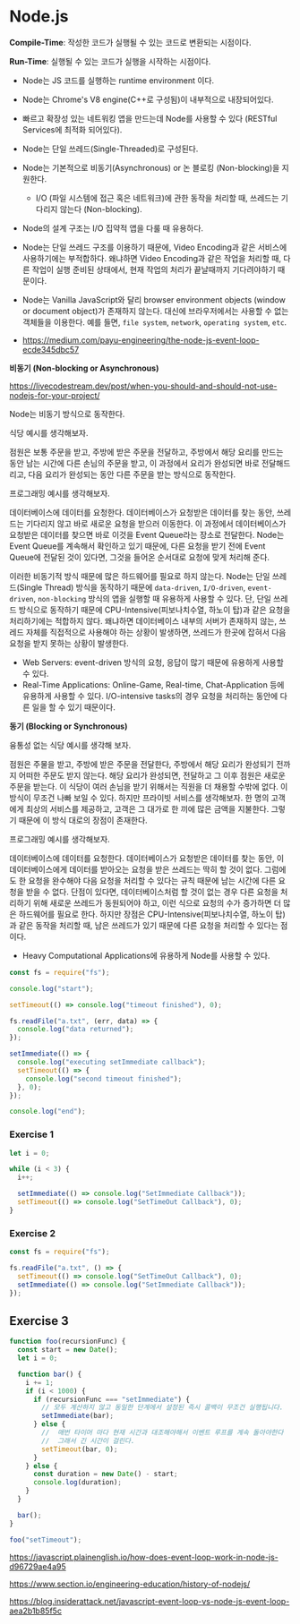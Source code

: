 # Node.js

**Compile-Time**: 작성한 코드가 실행될 수 있는 코드로 변환되는 시점이다.

**Run-Time**: 실행될 수 있는 코드가 실행을 시작하는 시점이다. 

- Node는 JS 코드를 실행하는 runtime environment 이다.

- Node는 Chrome's V8 engine(C++로 구성됨)이 내부적으로 내장되어있다. 
- 빠르고 확장성 있는 네트워킹 앱을 만드는데 Node를 사용할 수 있다 (RESTful Services에 최적화 되어있다).
- Node는 단일 쓰레드(Single-Threaded)로 구성된다. 
- Node는 기본적으로 비동기(Asynchronous) or 논 블로킹 (Non-blocking)을 지원한다. 
  - I/O (파일 시스템에 접근 혹은 네트워크)에 관한 동작을 처리할 때, 쓰레드는 기다리지 않는다 (Non-blocking). 
- Node의 설계 구조는 I/O 집약적 앱을 다룰 때 유용하다.
- Node는 단일 쓰레드 구조를 이용하기 때문에, Video Encoding과 같은 서비스에 사용하기에는 부적합하다. 왜냐하면 Video Encoding과 같은 작업을 처리할 때, 다른 작업이 실행 준비된 상태에서, 현재 작업의 처리가 끝날때까지 기다려야하기 때문이다.
- Node는 Vanilla JavaScript와 달리 browser environment objects (window or document object)가 존재하지 않는다. 대신에 브라우저에서는 사용할 수 없는 객체들을 이용한다. 예를 들면, `file system`, `network`, `operating system`, `etc`.
- https://medium.com/payu-engineering/the-node-js-event-loop-ecde345dbc57

**비동기 (Non-blocking or Asynchronous)**

https://livecodestream.dev/post/when-you-should-and-should-not-use-nodejs-for-your-project/

Node는 비동기 방식으로 동작한다. 

식당 예시를 생각해보자. 

점원은 보통 주문을 받고, 주방에 받은 주문을 전달하고, 주방에서 해당 요리를 만드는 동안 남는 시간에 다른 손님의 주문을 받고, 이 과정에서 요리가 완성되면 바로 전달해드리고, 다음 요리가 완성되는 동안 다른 주문을 받는 방식으로 동작한다.

프로그래밍 예시를 생각해보자.

데이터베이스에 데이터를 요청한다. 데이터베이스가 요청받은 데이터를 찾는 동안, 쓰레드는 기다리지 않고 바로 새로운 요청을 받으러 이동한다. 이 과정에서 데이터베이스가 요청받은 데이터를 찾으면 바로 이것을 Event Queue라는 장소로 전달한다. Node는 Event Queue를 계속해서 확인하고 있기 때문에, 다른 요청을 받기 전에 Event Queue에 전달된 것이 있다면, 그것을 들어온 순서대로 요청에 맞게 처리해 준다. 

이러한 비동기적 방식 때문에 많은 하드웨어를 필요로 하지 않는다. Node는 단일 쓰레드(Single Thread) 방식을 동작하기 때문에 `data-driven`, `I/O-driven`, `event-driven`, `non-blocking` 방식의 앱을 실행할 때 유용하게 사용할 수 있다. 단, 단일 쓰레드 방식으로 동작하기 때문에 CPU-Intensive(피보나치수열, 하노이 탑)과 같은 요청을 처리하기에는 적합하지 않다. 왜냐하면 데이터베이스 내부의 서버가 존재하지 않는, 쓰레드 자체를 직접적으로 사용해야 하는 상황이 발생하면, 쓰레드가 한곳에 잡혀서 다음 요청을 받지 못하는 상황이 발생한다.

- Web Servers: event-driven 방식의 요청, 응답이 많기 때문에 유용하게 사용할 수 있다.
- Real-Time Applications: Online-Game, Real-time, Chat-Application 등에 유용하게 사용할 수 있다. I/O-intensive tasks의 경우 요청을 처리하는 동안에 다른 일을 할 수 있기 때문이다.

**동기 (Blocking or Synchronous)**

융통성 없는 식당 예시를 생각해 보자.

점원은 주물을 받고, 주방에 받은 주문을 전달한다, 주방에서 해당 요리가 완성되기 전까지 어떠한 주문도 받지 않는다. 해당 요리가 완성되면, 전달하고 그 이후 점원은 새로운 주문을 받는다. 이 식당이 여러 손님을 받기 위해서는 직원을 더 채용할 수밖에 없다. 이 방식이 무조건 나빠 보일 수 있다. 하지만 프라이빗 서비스를 생각해보자. 한 명의 고객에게 최상의 서비스를 제공하고, 고객은 그 대가로 한 끼에 많은 금액을 지불한다. 그렇기 때문에 이 방식 대로의 장점이 존재한다.

프로그래밍 예시를 생각해보자.

데이터베이스에 데이터를 요청한다. 데이터베이스가 요청받은 데이터를 찾는 동안, 이 데이터베이스에게 데이터를 받아오는 요청을 받은 쓰레드는 딱히 할 것이 없다. 그럼에도 한 요청을 완수해야 다음 요청을 처리할 수 있다는 규칙 때문에 남는 시간에 다른 요청을 받을 수 없다. 단점이 있다면, 데이터베이스처럼 할 것이 없는 경우 다른 요청을 처리하기 위해 새로운 쓰레드가 동원되어야 하고, 이런 식으로 요청의 수가 증가하면 더 많은 하드웨어를 필요로 한다. 하지만 장점은 CPU-Intensive(피보나치수열, 하노이 탑)과 같은 동작을 처리할 때, 남은 쓰레드가 있기 때문에 다른 요청을 처리할 수 있다는 점이다.

- Heavy Computational Applications에 유용하게 Node를 사용할 수 있다.

```javascript
const fs = require("fs");

console.log("start");

setTimeout(() => console.log("timeout finished"), 0);

fs.readFile("a.txt", (err, data) => {
  console.log("data returned");
});

setImmediate(() => {
  console.log("executing setImmediate callback");
  setTimeout(() => {
    console.log("second timeout finished");
  }, 0);
});

console.log("end");
```

### Exercise 1

```javascript
let i = 0;

while (i < 3) {
  i++;

  setImmediate(() => console.log("SetImmediate Callback"));
  setTimeout(() => console.log("SetTimeOut Callback"), 0);
}
```

### Exercise 2

```javascript
const fs = require("fs");

fs.readFile("a.txt", () => {
  setTimeout(() => console.log("SetTimeOut Callback"), 0);
  setImmediate(() => console.log("SetImmediate Callback"));
});
```

## Exercise 3

```javascript
function foo(recursionFunc) {
  const start = new Date();
  let i = 0;

  function bar() {
    i += 1;
    if (i < 1000) {
      if (recursionFunc === "setImmediate") {
        // 모두 계산하지 않고 동일한 단계에서 설정된 즉시 콜백이 무조건 실행됩니다.
        setImmediate(bar);
      } else {
        //  매번 타이머 마다 현재 시간과 대조해야해서 이벤트 루프를 계속 돌아야한다
        //  그래서 긴 시간이 걸린다.
        setTimeout(bar, 0);
      }
    } else {
      const duration = new Date() - start;
      console.log(duration);
    }
  }

  bar();
}

foo("setTimeout");
```

https://javascript.plainenglish.io/how-does-event-loop-work-in-node-js-d96729ae4a95

https://www.section.io/engineering-education/history-of-nodejs/

https://blog.insiderattack.net/javascript-event-loop-vs-node-js-event-loop-aea2b1b85f5c







